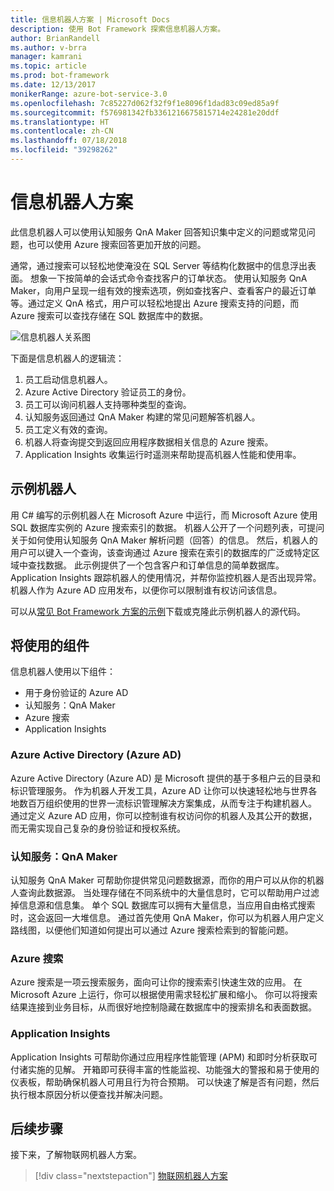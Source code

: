 ```yaml
---
title: 信息机器人方案 | Microsoft Docs
description: 使用 Bot Framework 探索信息机器人方案。
author: BrianRandell
ms.author: v-brra
manager: kamrani
ms.topic: article
ms.prod: bot-framework
ms.date: 12/13/2017
monikerRange: azure-bot-service-3.0
ms.openlocfilehash: 7c85227d062f32f9f1e8096f1dad83c09ed85a9f
ms.sourcegitcommit: f576981342fb3361216675815714e24281e20ddf
ms.translationtype: HT
ms.contentlocale: zh-CN
ms.lasthandoff: 07/18/2018
ms.locfileid: "39298262"
---
```

# <a name="information-bot-scenario"></a>信息机器人方案
此信息机器人可以使用认知服务 QnA Maker 回答知识集中定义的问题或常见问题，也可以使用 Azure 搜索回答更加开放的问题。

通常，通过搜索可以轻松地使淹没在 SQL Server 等结构化数据中的信息浮出表面。 想象一下按简单的会话式命令查找客户的订单状态。 使用认知服务 QnA Maker，向用户呈现一组有效的搜索选项，例如查找客户、查看客户的最近订单等。通过定义 QnA 格式，用户可以轻松地提出 Azure 搜索支持的问题，而 Azure 搜索可以查找存储在 SQL 数据库中的数据。

![信息机器人关系图](~/media/scenarios/bot-service-scenario-informational-bot.png)

下面是信息机器人的逻辑流：

1. 员工启动信息机器人。
2. Azure Active Directory 验证员工的身份。
3. 员工可以询问机器人支持哪种类型的查询。
4. 认知服务返回通过 QnA Maker 构建的常见问题解答机器人。
5. 员工定义有效的查询。
6. 机器人将查询提交到返回应用程序数据相关信息的 Azure 搜索。
7. Application Insights 收集运行时遥测来帮助提高机器人性能和使用率。

## <a name="sample-bot"></a>示例机器人
用 C# 编写的示例机器人在 Microsoft Azure 中运行，而 Microsoft Azure 使用 SQL 数据库实例的 Azure 搜索索引的数据。 机器人公开了一个问题列表，可提问关于如何使用认知服务 QnA Maker 解析问题（回答）的信息。 然后，机器人的用户可以键入一个查询，该查询通过 Azure 搜索在索引的数据库的广泛或特定区域中查找数据。 此示例提供了一个包含客户和订单信息的简单数据库。 Application Insights 跟踪机器人的使用情况，并帮你监控机器人是否出现异常。 机器人作为 Azure AD 应用发布，以便你可以限制谁有权访问该信息。

可以从[常见 Bot Framework 方案的示例](https://aka.ms/bot/scenarios)下载或克隆此示例机器人的源代码。

## <a name="components-youll-use"></a>将使用的组件
信息机器人使用以下组件：
-   用于身份验证的 Azure AD
-   认知服务：QnA Maker
-   Azure 搜索
-   Application Insights

### <a name="azure-active-directory-azure-ad"></a>Azure Active Directory (Azure AD)
Azure Active Directory (Azure AD) 是 Microsoft 提供的基于多租户云的目录和标识管理服务。 作为机器人开发工具，Azure AD 让你可以快速轻松地与世界各地数百万组织使用的世界一流标识管理解决方案集成，从而专注于构建机器人。 通过定义 Azure AD 应用，你可以控制谁有权访问你的机器人及其公开的数据，而无需实现自己复杂的身份验证和授权系统。

### <a name="cognitive-services-qna-maker"></a>认知服务：QnA Maker
认知服务 QnA Maker 可帮助你提供常见问题数据源，而你的用户可以从你的机器人查询此数据源。 当处理存储在不同系统中的大量信息时，它可以帮助用户过滤掉信息源和信息集。 单个 SQL 数据库可以拥有大量信息，当应用自由格式搜索时，这会返回一大堆信息。 通过首先使用 QnA Maker，你可以为机器人用户定义路线图，以便他们知道如何提出可以通过 Azure 搜索检索到的智能问题。

### <a name="azure-search"></a>Azure 搜索
Azure 搜索是一项云搜索服务，面向可让你的搜索索引快速生效的应用。 在 Microsoft Azure 上运行，你可以根据使用需求轻松扩展和缩小。 你可以将搜索结果连接到业务目标，从而很好地控制隐藏在数据库中的搜索排名和表面数据。

### <a name="application-insights"></a>Application Insights
Application Insights 可帮助你通过应用程序性能管理 (APM) 和即时分析获取可付诸实施的见解。 开箱即可获得丰富的性能监视、功能强大的警报和易于使用的仪表板，帮助确保机器人可用且行为符合预期。 可以快速了解是否有问题，然后执行根本原因分析以便查找并解决问题。

## <a name="next-steps"></a>后续步骤
接下来，了解物联网机器人方案。

> [!div class="nextstepaction"]
> [物联网机器人方案](bot-service-scenario-internet-things.md)
